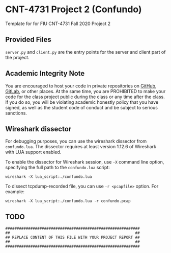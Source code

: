 # CNT-4731 Project 2 (Confundo)

Template for for FIU CNT-4731 Fall 2020 Project 2

## Provided Files

`server.py` and `client.py` are the entry points for the server and client part of the project.

## Academic Integrity Note

You are encouraged to host your code in private repositories on [GitHub](https://github.com/), [GitLab](https://gitlab.com), or other places.  At the same time, you are PROHIBITED to make your code for the class project public during the class or any time after the class.  If you do so, you will be violating academic honestly policy that you have signed, as well as the student code of conduct and be subject to serious sanctions.

## Wireshark dissector

For debugging purposes, you can use the wireshark dissector from `confundo.lua`. The dissector requires
at least version 1.12.6 of Wireshark with LUA support enabled.

To enable the dissector for Wireshark session, use `-X` command line option, specifying the full
path to the `confundo.lua` script:

    wireshark -X lua_script:./confundo.lua

To dissect tcpdump-recorded file, you can use `-r <pcapfile>` option. For example:

    wireshark -X lua_script:./confundo.lua -r confundo.pcap

## TODO

    ###########################################################
    ##                                                       ##
    ## REPLACE CONTENT OF THIS FILE WITH YOUR PROJECT REPORT ##
    ##                                                       ##
    ###########################################################
